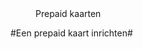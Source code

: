 <properties>
	<page>
		<title>Prepaid kaarten</title>
	</page>
	<menu>
		<position>Prepaid kaarten 
		<title>Introductie</title>
	</menu>
</properties>

#Een prepaid kaart inrichten#
<description>
